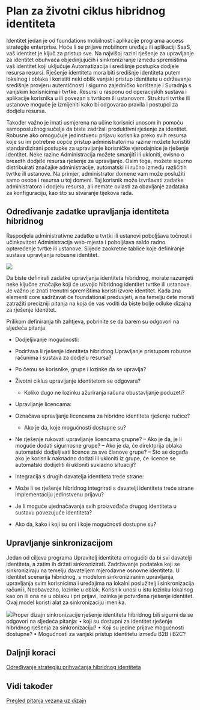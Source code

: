 <properties
    pageTitle="Azure Active Directory hibridnog identiteta dizajniranje pitanja vezana uz - određivanje zadatke upravljanja identiteta hibridnog | Microsoft Azure"
    description="S kontrolom uvjetno pristup Azure Active Directory provjerava određenim uvjetima koje ste odabrali prilikom provjere autentičnosti korisnika i prije omogućivanja pristupa aplikaciji. Kada su ti uvjeti zadovoljeni, korisnik je autentičnost provjerena i dopuštenje za pristup aplikaciji."
    documentationCenter=""
    services="active-directory"
    authors="billmath"
    manager="femila"
    editor=""/>

<tags
    ms.service="active-directory"
    ms.devlang="na"
    ms.topic="article"
    ms.tgt_pltfrm="na"
    ms.workload="identity" 
    ms.date="08/08/2016"
    ms.author="billmath"/>

# <a name="plan-for-hybrid-identity-lifecycle"></a>Plan za životni ciklus hibridnog identiteta 

Identitet jedan je od foundations mobilnost i aplikacije programa access strategije enterprise. Hoće li se prijave mobilnom uređaju ili aplikaciji SaaS, vaš identitet je ključ za pristup sve. Na najvišoj razini rješenje za upravljanje za identitet obuhvaća objedinjujućih i sinkroniziranje između spremištima vaš identitet koji uključuje Automatizacija i središnje postupka dodjele resursa resursi. Rješenje identiteta mora biti središnje identiteta putem lokalnog i oblaka i koristiti neki oblik vanjski pristup identitetu u održavanje središnje provjeru autentičnosti i sigurno zajedničko korištenje i Suradnja s vanjskim korisnicima i tvrtke. Resursi u rasponu od operacijskih sustava i aplikacije korisnika u ili povezan s tvrtkom ili ustanovom. Strukturi tvrtke ili ustanove moguće je izmijeniti kako bi odgovarao pravila i postupci za dodjelu resursa.

Također važno je imati usmjerena na učine korisnici unosom ih pomoću samoposlužnog sučelja da biste zadržali produktivni rješenje za identitet. Robusne ako omogućuje jedinstvenu prijavu korisnika preko svih resursa koje su im potrebne uopće pristup administratorima razine možete koristiti standardizirani postupke za upravljanje korisničke vjerodajnice je rješenje identitet. Neke razine Administracija možete smanjiti ili ukloniti, ovisno o breadth dodjele resursa rješenje za upravljanje. Osim toga, možete sigurno distribuirati značajke administracije, automatski ili ručno između različitih tvrtke ili ustanove. Na primjer, administrator domene vam može poslužiti samo osoba i resursa u toj domeni. Taj korisnik može izvršavati zadatke administratora i dodjelu resursa, ali nemate ovlasti za obavljanje zadataka za konfiguraciju, kao što su stvaranje tijekova rada.


## <a name="determine-hybrid-identity-management-tasks"></a>Određivanje zadatke upravljanja identiteta hibridnog
Raspodjela administrativne zadatke u tvrtki ili ustanovi poboljšava točnost i učinkovitost Administracija web-mjesta i poboljšava saldo radno opterećenje tvrtke ili ustanove. Slijede zaokretne tablice koje definiranje sustava upravljanja robusne identitet.

 ![](./media/hybrid-id-design-considerations/Identity_management_considerations.png)


Da biste definirali zadatke upravljanja identiteta hibridnog, morate razumjeti neke ključne značajke koji će usvojio hibridnog identitet tvrtke ili ustanove. Je važno je znati trenutni spremištima koristi izvore identitet. Kada zna elementi core sadržavat će foundational preduvjeti, a na temelju ćete morati zatražiti precizniji pitanja na koja će vas voditi da biste bolje odluke dizajna za rješenje identitet.  

Prilikom definiranja tih zahtjeva, pobrinite se da barem su odgovori na sljedeća pitanja

- Dodjeljivanje mogućnosti: 
 - Podržava li rješenje identiteta hibridnog Upravljanje pristupom robusne računima i sustava za dodjelu resursa?
 - Po čemu se korisnike, grupe i lozinke da se upravlja?
 - Životni ciklus upravljanje identitetom se odgovara? 
      - Koliko dugo ne lozinku ažuriranja računa obustavljanje poduzeti?
      
- Upravljanje licencama: 
 - Označava upravljanje licencama za hibridno identiteta rješenje ručice?
     - Ako je da, koje mogućnosti dostupne su?
- Ne rješenje rukovati upravljanje licencama grupne? 
      – Ako je da, je li moguće dodati sigurnosne grupe? 
       – Ako je da, će direktorija oblaka automatski dodjeljivati licence za sve članove grupe? 
        – Što se događa ako je korisnik naknadno dodati ili ukloniti iz grupe, će licence se automatski dodijeliti ili ukloniti sukladno situaciji? 

- Integracija s drugih davatelja identiteta treće strane:
- Može li se rješenje hibridnog integrirati s davatelji identiteta treće strane implementaciju jedinstvenu prijavu?
- Je li moguće ujednačavanja svih proizvođača drugog identiteta u sustavu povezujuće identiteta?
- Ako da, kako i koji su oni i koje mogućnosti dostupne su?

## <a name="synchronization-management"></a>Upravljanje sinkronizacijom
Jedan od ciljeva programa Upravitelj identiteta omogućiti da bi svi davatelji identiteta, a zatim ih držati sinkronizirati. Zadržavanje podataka koji se sinkroniziraju na temelju davateljem mjerodavne osnovne identiteta. U identitet scenarija hibridnog, s modelom sinkroniziranim upravljanja, upravljanja svim korisnicima i uređajima na lokalni poslužitelj i sinkronizacija računi i, Neobavezno, lozinke u oblak. Korisnik unosi u istu lozinku lokalnog kao on ili ona ne u oblaku i pri prijavi, lozinka je potvrđena rješenje identitet. Ovaj model koristi alat za sinkronizaciju imenika.
 
![](./media/hybrid-id-design-considerations/Directory_synchronization.png)Proper dizajn sinkronizacije rješenje identiteta hibridnog bili sigurni da se odgovori na sljedeća pitanja: • koji su dostupni za identitet rješenje hibridnog rješenja za sinkronizaciju?
• Koji su jedine prijave mogućnosti dostupne?
• Mogućnosti za vanjski pristup identitetu između B2B i B2C?

## <a name="next-steps"></a>Daljnji koraci
[Određivanje strategiju prihvaćanja hibridnog identiteta](active-directory-hybrid-identity-design-considerations-lifecycle-adoption-strategy.md)


## <a name="see-also"></a>Vidi također
[Pregled pitanja vezana uz dizajn](active-directory-hybrid-identity-design-considerations-overview.md)

